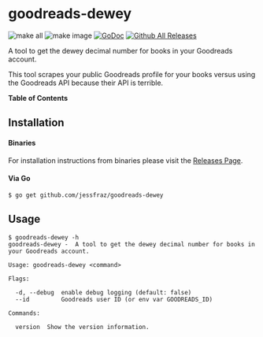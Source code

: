 # goodreads-dewey

![make all](https://github.com/jessfraz/goodreads-dewey/workflows/make%20all/badge.svg)
![make image](https://github.com/oxidecomputer/jessfraz/goodreads-dewey/make%20image/badge.svg)
[![GoDoc](https://img.shields.io/badge/godoc-reference-5272B4.svg?style=for-the-badge)](https://godoc.org/github.com/jessfraz/goodreads-dewey)
[![Github All Releases](https://img.shields.io/github/downloads/jessfraz/goodreads-dewey/total.svg?style=for-the-badge)](https://github.com/jessfraz/goodreads-dewey/releases)

A tool to get the dewey decimal number for books in your Goodreads account.

This tool scrapes your public Goodreads profile for your books versus using the
Goodreads API because their API is terrible.

**Table of Contents**

<!-- START doctoc -->
<!-- END doctoc -->

## Installation

#### Binaries

For installation instructions from binaries please visit the [Releases Page](https://github.com/jessfraz/goodreads-dewey/releases).

#### Via Go

```console
$ go get github.com/jessfraz/goodreads-dewey
```

## Usage

```console
$ goodreads-dewey -h
goodreads-dewey -  A tool to get the dewey decimal number for books in your Goodreads account.

Usage: goodreads-dewey <command>

Flags:

  -d, --debug  enable debug logging (default: false)
  --id         Goodreads user ID (or env var GOODREADS_ID)

Commands:

  version  Show the version information.
```
